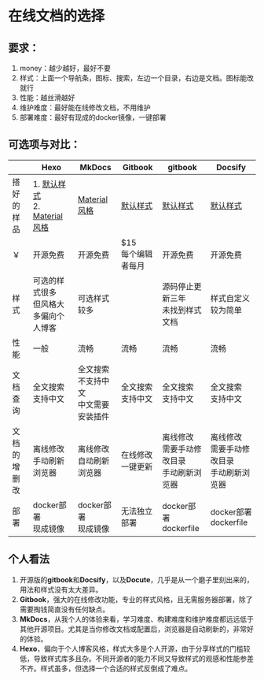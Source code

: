 # 在线文档的选择

## 要求：

1. money：越少越好，最好不要
2. 样式：上面一个导航条，图标、搜索，左边一个目录，右边是文档。图标能改就行
3. 性能：越丝滑越好
4. 维护难度：最好能在线修改文档，不用维护
5. 部署难度：最好有现成的docker镜像，一键部署



## 可选项与对比：

|              | Hexo                                                         | MkDocs                                         | Gitbook                                     | gitbook                                            | Docsify                                            |
| ------------ | ------------------------------------------------------------ | ---------------------------------------------- | ------------------------------------------- | -------------------------------------------------- | -------------------------------------------------- |
| 搭好的样品   | 1. [默认样式](http://myIp:4000/)<br />2. [Material风格](http://chengw.tech/) | [Material风格](http://MyIp:8000/)    | [默认样式](https://chengw315.gitbook.io/x/) | [默认样式](http://MyIp:4001/)            | [默认样式](http://MyIp:3000/#/)          |
| ￥           | 开源免费                                                     | 开源免费                                       | $15<br />每个编辑者每月                     | 开源免费                                           | 开源免费                                           |
| 样式         | 可选的样式很多<br />但风格大多偏向个人博客                   | 可选样式较多                                   |                                             | 源码停止更新三年<br />未找到样式文档               | 样式自定义较为简单                                 |
| 性能         | 一般                                                         | 流畅                                           | 流畅                                        | 流畅                                               | 流畅                                               |
| 文档查询     | 全文搜索<br />支持中文                                       | 全文搜索<br />不支持中文<br />中文需要安装插件 | 全文搜索<br />支持中文                      | 全文搜索<br />支持中文                             | 全文搜索<br />支持中文                             |
| 文档的增删改 | 离线修改<br />手动刷新浏览器                                 | 离线修改<br />自动刷新浏览器                   | 在线修改<br />一键更新                      | 离线修改<br />需要手动修改目录<br />手动刷新浏览器 | 离线修改<br />需要手动修改目录<br />手动刷新浏览器 |
| 部署         | docker部署<br />现成镜像                                     | docker部署<br />现成镜像                       | 无法独立部署                                | docker部署<br />dockerfile                         | docker部署<br />dockerfile                         |



## 个人看法

1. 开源版的**gitbook**和**Docsify**，以及**Docute**，几乎是从一个磨子里刻出来的，用法和样式没有太大差异。
2. **Gitbook**，强大的在线修改功能，专业的样式风格，且无需服务器部署，除了需要掏钱简直没有任何缺点。
3. **MkDocs**，从我个人的体验来看，学习难度、构建难度和维护难度都远远低于其他开源项目。尤其是当你修改文档或配置后，浏览器是自动刷新的，非常好的体验。
4. **Hexo**，偏向于个人博客风格，样式大多是个人开源，由于分享样式的门槛较低，导致样式库多且杂。不同开源者的能力不同又导致样式的观感和性能参差不齐。样式虽多，但选择一个合适的样式反倒成了难点。
